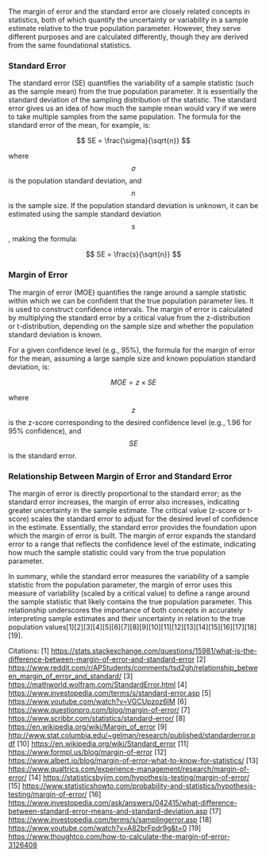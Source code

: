 The margin of error and the standard error are closely related concepts in statistics, both of which quantify the uncertainty or variability in a sample estimate relative to the true population parameter. However, they serve different purposes and are calculated differently, though they are derived from the same foundational statistics.

### Standard Error

The standard error (SE) quantifies the variability of a sample statistic (such as the sample mean) from the true population parameter. It is essentially the standard deviation of the sampling distribution of the statistic. The standard error gives us an idea of how much the sample mean would vary if we were to take multiple samples from the same population. The formula for the standard error of the mean, for example, is:

$$
SE = \frac{\sigma}{\sqrt{n}}
$$

where $$\sigma$$ is the population standard deviation, and $$n$$ is the sample size. If the population standard deviation is unknown, it can be estimated using the sample standard deviation $$s$$, making the formula:

$$
SE = \frac{s}{\sqrt{n}}
$$

### Margin of Error

The margin of error (MOE) quantifies the range around a sample statistic within which we can be confident that the true population parameter lies. It is used to construct confidence intervals. The margin of error is calculated by multiplying the standard error by a critical value from the z-distribution or t-distribution, depending on the sample size and whether the population standard deviation is known.

For a given confidence level (e.g., 95%), the formula for the margin of error for the mean, assuming a large sample size and known population standard deviation, is:

$$
MOE = z \times SE
$$

where $$z$$ is the z-score corresponding to the desired confidence level (e.g., 1.96 for 95% confidence), and $$SE$$ is the standard error.

### Relationship Between Margin of Error and Standard Error

The margin of error is directly proportional to the standard error; as the standard error increases, the margin of error also increases, indicating greater uncertainty in the sample estimate. The critical value (z-score or t-score) scales the standard error to adjust for the desired level of confidence in the estimate. Essentially, the standard error provides the foundation upon which the margin of error is built. The margin of error expands the standard error to a range that reflects the confidence level of the estimate, indicating how much the sample statistic could vary from the true population parameter.

In summary, while the standard error measures the variability of a sample statistic from the population parameter, the margin of error uses this measure of variability (scaled by a critical value) to define a range around the sample statistic that likely contains the true population parameter. This relationship underscores the importance of both concepts in accurately interpreting sample estimates and their uncertainty in relation to the true population values[1][2][3][4][5][6][7][8][9][10][11][12][13][14][15][16][17][18][19].

Citations:
[1] https://stats.stackexchange.com/questions/15981/what-is-the-difference-between-margin-of-error-and-standard-error
[2] https://www.reddit.com/r/APStudents/comments/tsd2gh/relationship_between_margin_of_error_and_standard/
[3] https://mathworld.wolfram.com/StandardError.html
[4] https://www.investopedia.com/terms/s/standard-error.asp
[5] https://www.youtube.com/watch?v=VGCUpzoz6IM
[6] https://www.questionpro.com/blog/margin-of-error/
[7] https://www.scribbr.com/statistics/standard-error/
[8] https://en.wikipedia.org/wiki/Margin_of_error
[9] http://www.stat.columbia.edu/~gelman/research/published/standarderror.pdf
[10] https://en.wikipedia.org/wiki/Standard_error
[11] https://www.formpl.us/blog/margin-of-error
[12] https://www.albert.io/blog/margin-of-error-what-to-know-for-statistics/
[13] https://www.qualtrics.com/experience-management/research/margin-of-error/
[14] https://statisticsbyjim.com/hypothesis-testing/margin-of-error/
[15] https://www.statisticshowto.com/probability-and-statistics/hypothesis-testing/margin-of-error/
[16] https://www.investopedia.com/ask/answers/042415/what-difference-between-standard-error-means-and-standard-deviation.asp
[17] https://www.investopedia.com/terms/s/samplingerror.asp
[18] https://www.youtube.com/watch?v=A82brFpdr9g&t=0
[19] https://www.thoughtco.com/how-to-calculate-the-margin-of-error-3126408